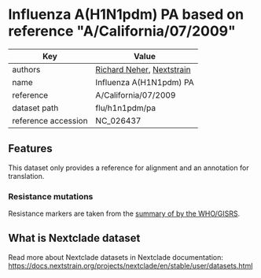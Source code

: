# Influenza A(H1N1pdm) PA based on reference "A/California/07/2009"

| Key                  | Value                |
| -------------------- | -------------------- |
| authors                | [Richard Neher](https://neherlab.org), [Nextstrain](https://nextstrain.org)                         |
| name                 | Influenza A(H1N1pdm) PA                      |
| reference            | A/California/07/2009                    |
| dataset path         | flu/h1n1pdm/pa                     |
| reference accession  | NC_026437   |

## Features
This dataset only provides a reference for alignment and an annotation for translation.

### Resistance mutations
Resistance markers are taken from the [summary of by the WHO/GISRS](https://www.who.int/teams/global-influenza-programme/laboratory-network/quality-assurance/antiviral-susceptibility-influenza/polymerase-acidic-protein-inhibitor).


## What is Nextclade dataset

Read more about Nextclade datasets in Nextclade documentation: https://docs.nextstrain.org/projects/nextclade/en/stable/user/datasets.html
